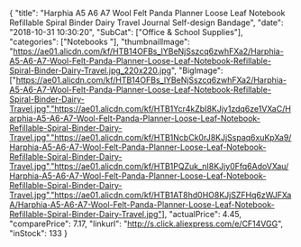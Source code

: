 {
	"title": "Harphia A5 A6 A7 Wool Felt Panda Planner Loose Leaf Notebook Refillable Spiral Binder Dairy Travel Journal Self-design Bandage",
	"date": "2018-10-31 10:30:20",
	"SubCat": ["Office & School Supplies"],
	"categories": ["Notebooks "],
	"thumbnailImage": "https://ae01.alicdn.com/kf/HTB14OFBs_lYBeNjSszcq6zwhFXa2/Harphia-A5-A6-A7-Wool-Felt-Panda-Planner-Loose-Leaf-Notebook-Refillable-Spiral-Binder-Dairy-Travel.jpg_220x220.jpg",
	"BigImage": ["https://ae01.alicdn.com/kf/HTB14OFBs_lYBeNjSszcq6zwhFXa2/Harphia-A5-A6-A7-Wool-Felt-Panda-Planner-Loose-Leaf-Notebook-Refillable-Spiral-Binder-Dairy-Travel.jpg","https://ae01.alicdn.com/kf/HTB1Ycr4kZbI8KJjy1zdq6ze1VXaC/Harphia-A5-A6-A7-Wool-Felt-Panda-Planner-Loose-Leaf-Notebook-Refillable-Spiral-Binder-Dairy-Travel.jpg","https://ae01.alicdn.com/kf/HTB1NcbCk0rJ8KJjSspaq6xuKpXa9/Harphia-A5-A6-A7-Wool-Felt-Panda-Planner-Loose-Leaf-Notebook-Refillable-Spiral-Binder-Dairy-Travel.jpg","https://ae01.alicdn.com/kf/HTB1PQZuk_nI8KJjy0Ffq6AdoVXau/Harphia-A5-A6-A7-Wool-Felt-Panda-Planner-Loose-Leaf-Notebook-Refillable-Spiral-Binder-Dairy-Travel.jpg","https://ae01.alicdn.com/kf/HTB1AT8hd0HO8KJjSZFHq6zWJFXaA/Harphia-A5-A6-A7-Wool-Felt-Panda-Planner-Loose-Leaf-Notebook-Refillable-Spiral-Binder-Dairy-Travel.jpg"],
	"actualPrice": 4.45,
	"comparePrice": 7.17,
	"linkurl": "http://s.click.aliexpress.com/e/CF14VGG",
	"inStock": 133
}
